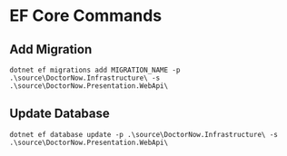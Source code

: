 # EF Core Commands

## Add Migration
```
dotnet ef migrations add MIGRATION_NAME -p .\source\DoctorNow.Infrastructure\ -s .\source\DoctorNow.Presentation.WebApi\
```

## Update Database
```
dotnet ef database update -p .\source\DoctorNow.Infrastructure\ -s .\source\DoctorNow.Presentation.WebApi\
```
